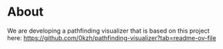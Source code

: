 # About 
We are developing a pathfinding visualizer that is based on this project here: 
https://github.com/0kzh/pathfinding-visualizer?tab=readme-ov-file
